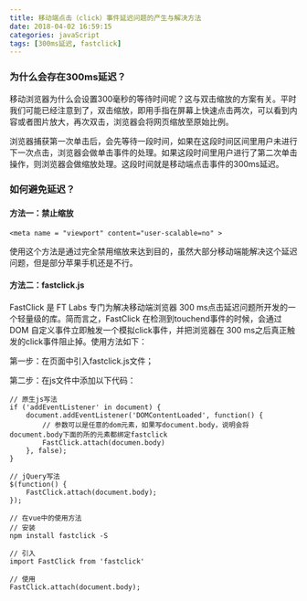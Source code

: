 ```yaml
---
title: 移动端点击（click）事件延迟问题的产生与解决方法
date: 2018-04-02 16:59:15
categories: javaScript
tags: [300ms延迟, fastclick]
---
```

### 为什么会存在300ms延迟？

移动浏览器为什么会设置300毫秒的等待时间呢？这与双击缩放的方案有关。平时我们可能已经注意到了，双击缩放，即用手指在屏幕上快速点击两次，可以看到内容或者图片放大，再次双击，浏览器会将网页缩放至原始比例。 
<!--more--> 

浏览器捕获第一次单击后，会先等待一段时间，如果在这段时间区间里用户未进行下一次点击，浏览器会做单击事件的处理。如果这段时间里用户进行了第二次单击操作，则浏览器会做缩放处理。这段时间就是移动端点击事件的300ms延迟。

### 如何避免延迟？
#### 方法一：禁止缩放

```
<meta name = "viewport" content="user-scalable=no" >
```

使用这个方法是通过完全禁用缩放来达到目的，虽然大部分移动端能解决这个延迟问题，但是部分苹果手机还是不行。
#### 方法二：fastclick.js
FastClick 是 FT Labs 专门为解决移动端浏览器 300 ms点击延迟问题所开发的一个轻量级的库。简而言之，FastClick 在检测到touchend事件的时候，会通过 DOM 自定义事件立即触发一个模拟click事件，并把浏览器在 300 ms之后真正触发的click事件阻止掉。使用方法如下：

第一步：在页面中引入fastclick.js文件；  

第二步：在js文件中添加以下代码：

```
// 原生js写法
if ('addEventListener' in document) {
    document.addEventListener('DOMContentLoaded', function() {
        // 参数可以是任意的dom元素，如果写document.body，说明会将document.body下面的所的元素都绑定fastclick
        FastClick.attach(documen.body)
    }, false);
}

// jQuery写法
$(function() {
    FastClick.attach(document.body);
});

// 在vue中的使用方法
// 安装
npm install fastclick -S

// 引入
import FastClick from 'fastclick'

// 使用
FastClick.attach(document.body);
```
